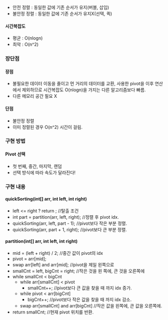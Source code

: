 - 안전 정렬 : 동일한 값에 기존 순서가 유지(버블, 삽입)
- 불안정 정렬 : 동일한 값에 기존 순서가 유지X(선택, 퀵)

#### 시간복잡도
- 평균 : O(nlogn)
- 최악 : O(n^2)

### 장단점
#### 장점
- 불필요한 데이터 이동을 줄이고 먼 거리의 데이터를 교환, 사용한 pivot을 이후 연산에서 제외하므로 시간복잡도 O(nlogn)을 가지는 다른 알고리즘보다 빠름.
- 다른 메모리 공간 필요 X
#### 단점
- 불안정 정렬
- 이미 정렬된 경우 O(n^2) 시간이 걸림.

### 구현 방법

#### Pivot 선택
- 첫 번째, 중간, 마지막, 랜덤
- 선택 방식에 따라 속도가 달라진다!

### 구현 내용

#### quickSorting(int[] arr, int left, int right)
- left <= right ? return ; //탈출 조건
- int part = partition(arr, left, right); //정렬 후 pivot idx.
- quickSorting(arr, left, part - 1); //pivot보다 작은 부분 정렬.
- quickSorting(arr, part + 1, right); //pivot보다 큰 부분 정렬.

#### partition(int[] arr, int left, int right)
- mid = (left + right) / 2; //중간 값이 pivot의 idx
- pivot = arr\[mid];
- swap arr\[left] and arr\[mid]; //pivot을 제일 왼쪽으로
- smallCnt = left, bigCnt = right; //작은 것을 왼 쪽에, 큰 것을 오른쪽에
- while smallCnt < bigCnt
	- while arr\[smallCnt] < pivot
		- smallCnt++; //pivot보다 큰 값을 찾을 때 까지 idx 증가.
	- while pivot < arr\[bigCnt]
		- bigCnt++; //pivot보다 작은 값을 찾을 때 까지 idx 감소.
	- swap arr\[smallCnt] and arr\[bigCnt] //작은 값을 왼쪽에, 큰 값을 오른쪽에.
- return smallCnt; //현재 pivot 위치를 반환.